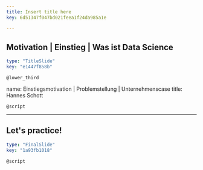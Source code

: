 ```yaml
---
title: Insert title here
key: 6d51347f047bd021feea1f24da985a1e

---
```

## Motivation | Einstieg | Was  ist Data Science

```yaml
type: "TitleSlide"
key: "e1447f858b"
```

`@lower_third`

name: Einstiegsmotivation | Problemstellung | Unternehmenscase
title: Hannes Schott


`@script`



---
## Let's practice!

```yaml
type: "FinalSlide"
key: "1a93fb1018"
```

`@script`


